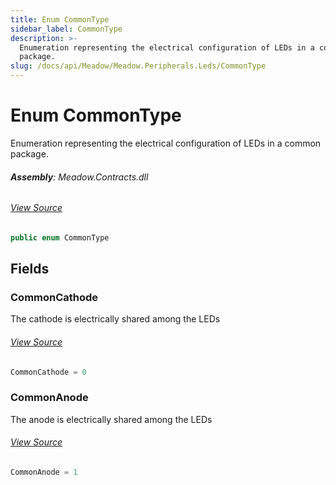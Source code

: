 ```yaml
---
title: Enum CommonType
sidebar_label: CommonType
description: >-
  Enumeration representing the electrical configuration of LEDs in a common
  package.
slug: /docs/api/Meadow/Meadow.Peripherals.Leds/CommonType
---
```

# Enum CommonType
Enumeration representing the electrical configuration of LEDs in a common package.

###### **Assembly**: Meadow.Contracts.dll
###### [View Source](https://github.com/WildernessLabs/Meadow.Contracts.git/blob/develop/Source/Meadow.Contracts/Peripherals/Leds/CommonType.cs#L6)
```csharp title="Declaration"
public enum CommonType
```
## Fields
### CommonCathode
The cathode is electrically shared among the LEDs
###### [View Source](https://github.com/WildernessLabs/Meadow.Contracts.git/blob/develop/Source/Meadow.Contracts/Peripherals/Leds/CommonType.cs#L11)
```csharp title="Declaration"
CommonCathode = 0
```
### CommonAnode
The anode is electrically shared among the LEDs
###### [View Source](https://github.com/WildernessLabs/Meadow.Contracts.git/blob/develop/Source/Meadow.Contracts/Peripherals/Leds/CommonType.cs#L15)
```csharp title="Declaration"
CommonAnode = 1
```
